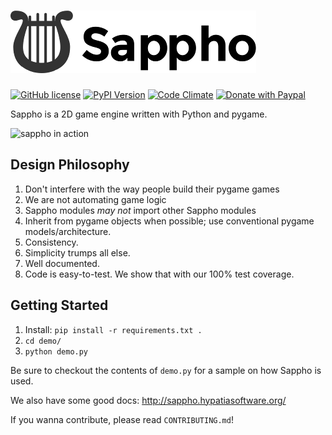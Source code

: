 # ![Sappho Logo (A Lyre)](logo/sappho-logo.png)

[![GitHub license](https://img.shields.io/github/license/lillian-lemmer/sappho.svg?style=flat-square)](https://raw.githubusercontent.com/lillian-lemmer/sappho/master/LICENSE)
[![PyPI Version](https://img.shields.io/pypi/v/sappho.svg?style=flat-square)](https://pypi.python.org/pypi/sappho/)
[![Code Climate](https://img.shields.io/codeclimate/github/lillian-lemmer/sappho.svg?style=flat-square)](https://codeclimate.com/github/lillian-lemmer/sappho)
[![Donate with Paypal](https://img.shields.io/badge/paypal-donate-ff69b4.svg?style=flat-square)](https://www.paypal.com/cgi-bin/webscr?cmd=_s-xclick&hosted_button_id=ZU5EVKVY2DX2S)

Sappho is a 2D game engine written with Python and pygame.

![sappho in action](https://github.com/lillian-gardenia-seabreeze/sappho/blob/master/game-demo.gif)

## Design Philosophy

  1. Don't interfere with the way people build their pygame games
  2. We are not automating game logic
  3. Sappho modules _may not_ import other Sappho modules
  4. Inherit from pygame objects when possible; use conventional
     pygame models/architecture.
  5. Consistency.
  6. Simplicity trumps all else.
  7. Well documented.
  8. Code is easy-to-test. We show that with our 100% test coverage.

## Getting Started

  1. Install: `pip install -r requirements.txt .`
  2. `cd demo/`
  3. `python demo.py`

Be sure to checkout the contents of `demo.py` for a sample
on how Sappho is used.

We also have some good docs: http://sappho.hypatiasoftware.org/

If you wanna contribute, please read `CONTRIBUTING.md`!
